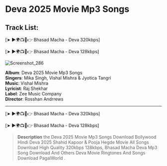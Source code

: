 # Deva 2025 Movie Mp3 Songs
## Track List:

[➤ ►🌍📺📱👉 Bhasad Macha - Deva 320kbps]

[➤ ►🌍📺📱👉 Bhasad Macha - Deva 128kbps]

![Screenshot_286](https://github.com/user-attachments/assets/ecad647f-33fa-4f81-90e9-1c6745256c19)

**Album**: Deva 2025 Movie Mp3 Songs  
**Singers**: Mika Singh, Vishal Mishra & Jyotica Tangri  
**Music**: Vishal Mishra  
**Lyricist**: Raj Shekhar  
**Label**: Zee Music Company  
**Director**: Rosshan Andrrews

---
[➤ ►🌍📺📱👉 Bhasad Macha - Deva 320kbps]

[➤ ►🌍📺📱👉 Bhasad Macha - Deva 128kbps]
> **Description** the Deva 2025 Movie Mp3 Songs Download Bollywood Hindi Deva 2025 Shahid Kapoor & Pooja Hegde Movie All Songs Download High Quality 320kbps 128kbps, Bhasad Macha Deva Mp3 Song Download
>  And Others Deva Movie Ringtones And Songs Download PagalWorld .

